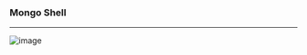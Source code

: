 ### Mongo Shell

---

![image](https://user-images.githubusercontent.com/106253049/177277058-fbc7b38a-b4ce-4a85-ac58-6f99b7ab9b54.png)
